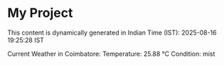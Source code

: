 # My Project

This content is dynamically generated in Indian Time (IST): 2025-08-16 19:25:28 IST


Current Weather in Coimbatore:
Temperature: 25.88 °C
Condition: mist
